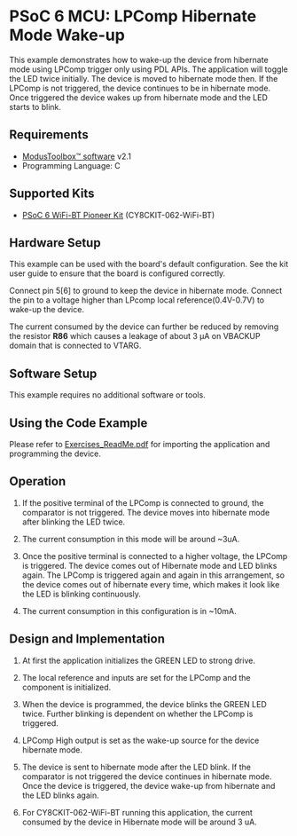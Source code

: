 # PSoC 6 MCU: LPComp Hibernate Mode Wake-up

This example demonstrates how to wake-up the device from hibernate mode using LPComp trigger only using PDL APIs. The application will toggle the LED twice initially. The device is moved to hibernate mode then. If the LPComp is not triggered, the device continues to be in hibernate mode. Once triggered the device wakes up from hibernate mode and the LED starts to blink. 

## Requirements

- [ModusToolbox™ software](https://www.cypress.com/products/modustoolbox-software-environment) v2.1
- Programming Language: C

## Supported Kits

- [PSoC 6 WiFi-BT Pioneer Kit](https://www.cypress.com/CY8CKIT-062-WiFi-BT) (CY8CKIT-062-WiFi-BT)

## Hardware Setup

This example can be used with the board's default configuration. See the kit user guide to ensure that the board is configured correctly.

Connect pin 5[6] to ground to keep the device in hibernate mode. Connect the pin to a voltage higher than LPcomp local reference(0.4V-0.7V) to wake-up the device.

The current consumed by the device can further be reduced by removing the resistor **R86** which causes a leakage of about 3 μA on VBACKUP domain that is connected to VTARG.

## Software Setup

This example requires no additional software or tools.

## Using the Code Example

Please refer to [Exercises_ReadMe.pdf](../Exercises_ReadMe.pdf) for importing the application and programming the device.

## Operation

1. If the positive terminal of the LPComp is connected to ground, the comparator is not triggered. The device moves into hibernate mode after blinking the LED twice.

2. The current consumption in this mode will be around ~3uA.

3. Once the positive terminal is connected to a higher voltage, the LPComp is triggered. The device comes out of Hibernate mode and LED blinks again. The LPComp is triggered again and again in this arrangement, so the device comes out of hibernate every time, which makes it look like the LED is blinking continuously.

4. The current consumption in this configuration is in ~10mA. 

## Design and Implementation

1. At first the application initializes the GREEN LED to strong drive.

2. The local reference and inputs are set for the LPComp and the component is initialized.

3. When the device is programmed, the device blinks the GREEN LED twice. Further blinking is dependent on whether the LPComp is triggered.

4. LPComp High output is set as the wake-up source for the device hibernate mode.

5. The device is sent to hibernate mode after the LED blink. If the comparator is not triggered the device continues in hibernate mode. Once the device is triggered, the device wake-up from hibernate and the LED blinks again.

6. For CY8CKIT-062-WiFi-BT running this application, the current consumed by the device in Hibernate mode will be around 3 uA.
